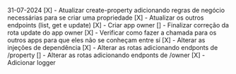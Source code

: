 31-07-2024
[X] - Atualizar create-property adicionando regras de negócio necessárias para se criar uma propriedade
[X] - Atualizar os outros endpoints (list, get e update)
[X] - Criar app owner
[] - Finalizar correção da rota update do app owner
[X] - Verificar como fazer a chamada para os outros apps para que eles não se conheçam entre sí
[X] - Alterar as injeções de dependência
[X] - Alterar as rotas adicionando endponts de /property
[] - Alterar as rotas adicionando endponts de /owner
[X] - Adicionar logger
